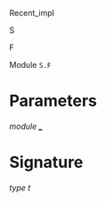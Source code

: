Recent_impl

S

F

Module `S.F`

# Parameters

<a id="argument-1-_"></a>

###### module [_](Recent_impl.module-type-S.F.argument-1-_.md)

# Signature

<a id="type-t"></a>

###### type t